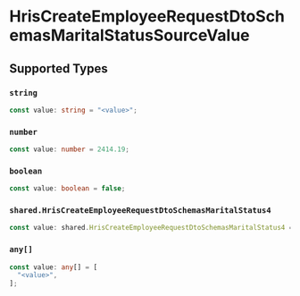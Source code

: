 # HrisCreateEmployeeRequestDtoSchemasMaritalStatusSourceValue


## Supported Types

### `string`

```typescript
const value: string = "<value>";
```

### `number`

```typescript
const value: number = 2414.19;
```

### `boolean`

```typescript
const value: boolean = false;
```

### `shared.HrisCreateEmployeeRequestDtoSchemasMaritalStatus4`

```typescript
const value: shared.HrisCreateEmployeeRequestDtoSchemasMaritalStatus4 = {};
```

### `any[]`

```typescript
const value: any[] = [
  "<value>",
];
```

